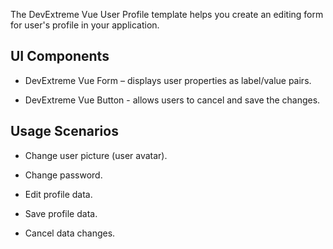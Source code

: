 The DevExtreme Vue User Profile template helps you create an editing form for user's profile in your application.

## UI Components  

- DevExtreme Vue Form – displays user properties as label/value pairs.

- DevExtreme Vue Button - allows users to cancel and save the changes.

## Usage Scenarios 

- Change user picture (user avatar).

- Change password.

- Edit profile data.

- Save profile data.

- Cancel data changes.